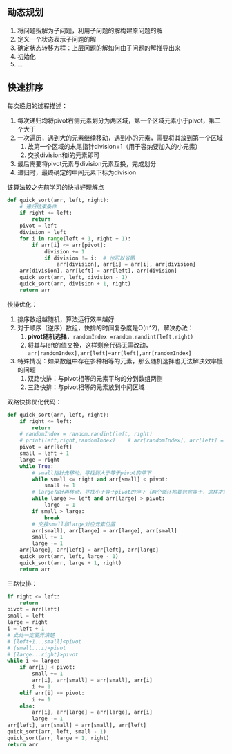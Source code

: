 ## 动态规划

1. 将问题拆解为子问题，利用子问题的解构建原问题的解
2. 定义一个状态表示子问题的解
3. 确定状态转移方程：上层问题的解如何由子问题的解推导出来
4. 初始化
5. ...

## 快速排序

每次递归的过程描述：
1. 每次递归均将pivot右侧元素划分为两区域，第一个区域元素小于pivot，第二个大于
2. 一次遍历，遇到大的元素继续移动，遇到小的元素，需要将其放到第一个区域
	1. 故第一个区域的末尾指针division+1（用于容纳要加入的小元素）
	2. 交换division和i的元素即可
3. 最后需要将pivot元素与division元素互换，完成划分
4. 递归时，最终确定的中间元素下标为division

该算法较之先前学习的快排好理解点
```python
def quick_sort(arr, left, right):  
    # 递归结束条件  
    if right <= left:  
        return  
    pivot = left  
    division = left   
    for i in range(left + 1, right + 1):  
        if arr[i] <= arr[pivot]:  
            division += 1  
            if division != i:  # 也可以省略  
                arr[division], arr[i] = arr[i], arr[division]  
    arr[division], arr[left] = arr[left], arr[division]  
    quick_sort(arr, left, division - 1)  
    quick_sort(arr, division + 1, right)  
    return arr
```

快排优化：
1. 排序数组越随机，算法运行效率越好
2. 对于顺序（逆序）数组，快排的时间复杂度是O(n^2)，解决办法：
	1. **pivot随机选择**，`randomIndex =random.randint(left,right)`
	2. 将其与left的值交换，这样剩余代码无需改动，`arr[randomIndex],arr[left]=arr[left],arr[randomIndex]`
3. 特殊情况：如果数组中存在多种相等的元素，那么随机选择也无法解决效率慢的问题
	1. 双路快排：与pivot相等的元素平均的分到数组两侧
	2. 三路快排：与pivot相等的元素放到中间区域

双路快排优化代码：
```python
def quick_sort(arr, left, right):  
    if right <= left:  
        return  
    # randomIndex = random.randint(left, right)  
    # print(left,right,randomIndex)    # arr[randomIndex], arr[left] = arr[left], arr[randomIndex]    
    pivot = arr[left]  
    small = left + 1  
    large = right  
    while True:  
        # small指针先移动，寻找到大于等于pivot的停下  
        while small <= right and arr[small] < pivot:  
            small += 1  
        # large指针再移动，寻找小于等于pivot的停下（两个循环均要包含等于，这样才能将等于pivot的元素均匀分布在两侧）  
        while large >= left and arr[large] > pivot:  
            large -= 1  
        if small > large:  
            break  
        # 交换small和large对应元素位置  
        arr[small], arr[large] = arr[large], arr[small]  
        small += 1  
        large -= 1  
    arr[large], arr[left] = arr[left], arr[large]  
    quick_sort(arr, left, large - 1)  
    quick_sort(arr, large + 1, right)  
    return arr
```

三路快排：
```python
if right <= left:  
    return  
pivot = arr[left]  
small = left  
large = right  
i = left + 1  
# 此处一定要弄清楚  
# [left+1...small]<pivot  
# (small...i)=pivot  
# [large...right]>pivot  
while i <= large:  
    if arr[i] < pivot:  
        small += 1  
        arr[i], arr[small] = arr[small], arr[i]  
        i += 1  
    elif arr[i] == pivot:  
        i += 1  
    else:  
        arr[i], arr[large] = arr[large], arr[i]  
        large -= 1  
arr[left], arr[small] = arr[small], arr[left]  
quick_sort(arr, left, small - 1)  
quick_sort(arr, large + 1, right)  
return arr
```
